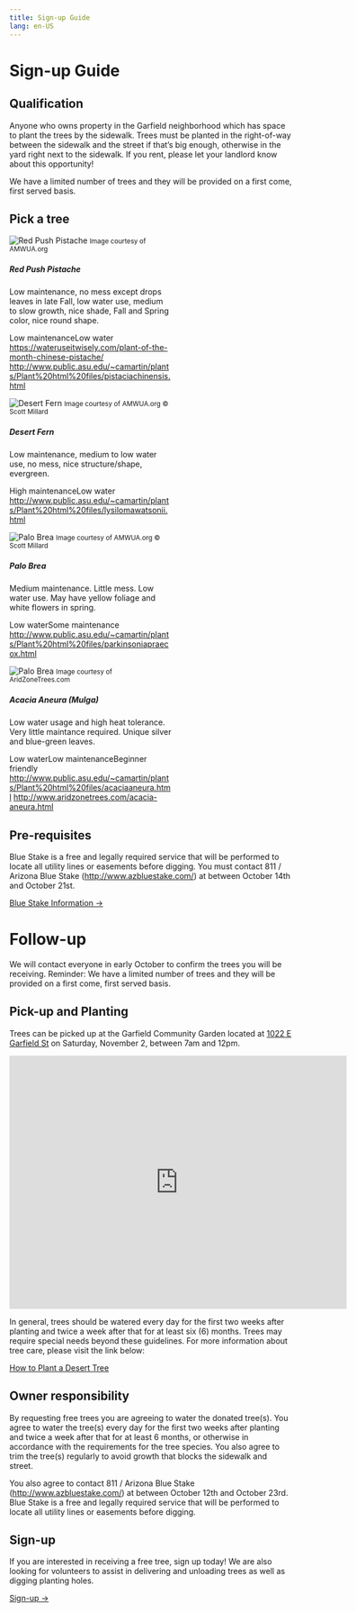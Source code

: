 ```yaml
---
title: Sign-up Guide
lang: en-US
---
```


# Sign-up Guide

## Qualification
Anyone who owns property in the Garfield neighborhood which has space to plant the trees by the sidewalk. Trees must be planted in the right-of-way between the sidewalk and the street if that’s big enough, otherwise in the yard right next to the sidewalk. If you rent, please let your landlord know about this opportunity!

<div class="alert alert-warning">We have a limited number of trees and they will be provided on a first come, first served basis.</div>

## Pick a tree

<div class="container">
  <div class="row mb-2 mt-2">
    <div class="col-sm mt-2">
      <div class="card" style="width: 18rem;">
        <img src="http://www.amwua.org/plants/pictures/pistacia_chinensis_4.jpg" class="card-img-top" alt="Red Push Pistache">
        <small class="text-muted ml-2">Image courtesy of AMWUA.org</small>
        <div class="card-body">
          <h5 class="card-title">Red Push Pistache</h5>
          <p class="card-text">
            Low maintenance, no mess except drops leaves in late Fall, low water use, medium to slow growth, nice shade, Fall and Spring color, nice round shape.
            <div>
              <span class="badge badge-success m-1">Low maintenance</span><span class="badge badge-success m-1">Low water</span>
            </div>
            <a href="https://wateruseitwisely.com/plant-of-the-month-chinese-pistache/" target="_blank">https://wateruseitwisely.com/plant-of-the-month-chinese-pistache/</a>
            <a href="http://www.public.asu.edu/~camartin/plants/Plant%20html%20files/pistaciachinensis.html" target="_blank">http://www.public.asu.edu/~camartin/plants/Plant%20html%20files/pistaciachinensis.html</a>
          </p>
        </div>
      </div>
    </div>
    <div class="col-sm mt-2">
      <div class="card" style="width: 18rem;">
        <img src="http://www.amwua.org/plants/pictures/sm_l_microphylla_v._thornberi_1.jpg" class="card-img-top" alt="Desert Fern">
        <small class="text-muted ml-2">Image courtesy of AMWUA.org © Scott Millard</small>
        <div class="card-body">
          <h5 class="card-title">Desert Fern</h5>
          <p class="card-text">
            Low maintenance, medium to low water use, no mess, nice structure/shape, evergreen.
            <div>
              <span class="badge badge-danger m-1">High maintenance</span><span class="badge badge-success m-1">Low water</span>
            </div>
            <a href="http://www.public.asu.edu/~camartin/plants/Plant%20html%20files/lysilomawatsonii.html" target="_blank">http://www.public.asu.edu/~camartin/plants/Plant%20html%20files/lysilomawatsonii.html</a>
          </p>
        </div>
      </div>
    </div>
    <div class="col-sm mt-2">
      <div class="card" style="width: 18rem;">
        <img src="http://www.amwua.org/plants/pictures/sm_c_praecox_1.jpg" class="card-img-top" alt="Palo Brea">
        <small class="text-muted ml-2">Image courtesy of AMWUA.org © Scott Millard</small>
        <div class="card-body">
          <h5 class="card-title">Palo Brea</h5>
          <p class="card-text">
            Medium maintenance. Little mess. Low water use. May have yellow foliage and white flowers in spring.
            <div>
              <span class="badge badge-success m-1">Low water</span><span class="badge badge-warning m-1">Some maintenance</span>
            </div>
            <a href="http://www.public.asu.edu/~camartin/plants/Plant%20html%20files/parkinsoniapraecox.html" target="_blank">http://www.public.asu.edu/~camartin/plants/Plant%20html%20files/parkinsoniapraecox.html</a>
          </p>
        </div>
      </div>
    </div>
    <div class="col-sm mt-2">
      <div class="card" style="width: 18rem;">
        <img src="http://www.aridzonetrees.com/images/dsc00429.jpg?crc=523800267" class="card-img-top" alt="Palo Brea">
        <small class="text-muted ml-2">Image courtesy of AridZoneTrees.com</small>
        <div class="card-body">
          <h5 class="card-title">Acacia Aneura (Mulga)</h5>
          <p class="card-text">
            Low water usage and high heat tolerance. Very little maintance required. Unique silver and blue-green leaves.
            <div>
              <span class="badge badge-success m-1">Low water</span><span class="badge badge-success m-1">Low maintenance</span><span class="badge badge-success m-1">Beginner friendly</span>
            </div>
            <a href="http://www.public.asu.edu/~camartin/plants/Plant%20html%20files/acaciaaneura.html" target="_blank">http://www.public.asu.edu/~camartin/plants/Plant%20html%20files/acaciaaneura.html</a>
            <a href="http://www.aridzonetrees.com/acacia-aneura.html" target="_blank">http://www.aridzonetrees.com/acacia-aneura.html</a>
          </p>
        </div>
      </div>
    </div>

  </div>
</div>

## Pre-requisites
Blue Stake is a free and legally required service that will be performed to locate all utility lines or easements before digging. You must contact 811 / Arizona Blue Stake (<http://www.azbluestake.com/>) at between October 14th and October 21st. 

<a href='/bluestake.html' class='button'>Blue Stake Information →</a>

# Follow-up
We will contact everyone in early October to confirm the trees you will be receiving. Reminder: We have a limited number of trees and they will be provided on a first come, first served basis.

## Pick-up and Planting
Trees can be picked up at the Garfield Community Garden located at [1022 E Garfield St](https://goo.gl/maps/GPhamjwMag4xHzJ38) on Saturday, November 2, between 7am and 12pm.

<iframe src="https://www.google.com/maps/embed?pb=!1m18!1m12!1m3!1d416.0840550166744!2d-112.06033062160766!3d33.4578395525165!2m3!1f0!2f0!3f0!3m2!1i1024!2i768!4f13.1!3m3!1m2!1s0x872b13e4c4ee41c1%3A0x8618ef33b7b18eef!2sGarfield+Community+Garden!5e0!3m2!1sen!2sus!4v1566150316405!5m2!1sen!2sus" width="600" height="450" frameborder="0" style="border:0" allowfullscreen></iframe>

In general, trees should be watered every day for the first two weeks after planting and twice a week after that for at least six (6) months. Trees may require special needs beyond these guidelines. For more information about tree care, please visit the link below:

[How to Plant a Desert Tree](https://www.desertharvesters.org/native-tree-information/how-to-plant-a-desert-tree/)

## Owner responsibility
By requesting free trees you are agreeing to water the donated tree(s). You agree to water the tree(s) every day for the first two weeks after planting and twice a week after that for at least 6 months, or otherwise in accordance with the requirements for the tree species. You also agree to trim the tree(s) regularly to avoid growth that blocks the sidewalk and street.

You also agree to contact 811 / Arizona Blue Stake (<http://www.azbluestake.com/>) at between October 12th and October 23rd.  Blue Stake is a free and legally required service that will be performed to locate all utility lines or easements before digging.

## Sign-up
If you are interested in receiving a free tree, sign up today! We are also looking for volunteers to assist in delivering and unloading trees as well as digging planting holes.

<a href='https://docs.google.com/forms/d/e/1FAIpQLSdSvuDttkLXasnhSrp7QOiP7djPwWJ_-DfRNR8BemYqYaoMgQ/viewform?usp=sf_link' target='_blank' class='button'>Sign-up →</a>

<style lang='stylus'>
.button 
    display: inline-block
    font-size: 1.2rem
    color: #fff
    background-color: #3eaf7c
    padding: 0.8rem 1.6rem
    border-radius: 4px
    transition: background-color 0.1s ease
    box-sizing: border-box
    border-bottom: 1px solid #389d70
.button:hover
  text-decoration: none
  background-color: #4abf8a
  color: #fff
</style>